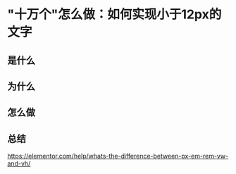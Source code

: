 # "十万个"怎么做：如何实现小于12px的文字

## 是什么

## 为什么

## 怎么做

## 总结

https://elementor.com/help/whats-the-difference-between-px-em-rem-vw-and-vh/

